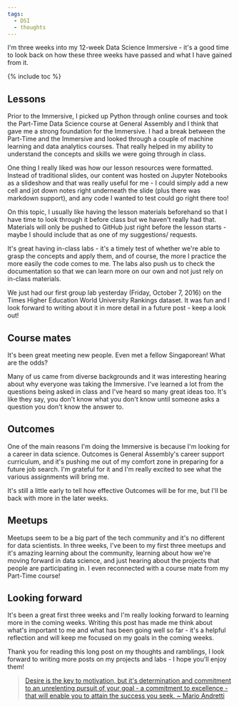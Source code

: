 ```yaml
---
tags:
  - DSI
  - thoughts
---
```

I'm three weeks into my 12-week Data Science Immersive - it's a good time to look back on how these three weeks have passed and what I have gained from it.

{% include toc %}

## Lessons
Prior to the Immersive, I picked up Python through online courses and took the Part-Time Data Science course at General Assembly and I think that gave me a strong foundation for the Immersive. I had a break between the Part-Time and the Immersive and looked through a couple of machine learning and data analytics courses. That really helped in my ability to understand the concepts and skills we were going through in class.

One thing I really liked was how our lesson resources were formatted. Instead of traditional slides, our content was hosted on Jupyter Notebooks as a slideshow and that was really useful for me - I could simply add a new cell and jot down notes right underneath the slide (plus there was markdown support), and any code I wanted to test could go right there too!

On this topic, I usually like having the lesson materials beforehand so that I have time to look through it before class but we haven't really had that. Materials will only be pushed to GitHub just right before the lesson starts - maybe I should include that as one of my suggestions/ requests.

It's great having in-class labs - it's a timely test of whether we're able to grasp the concepts and apply them, and of course, the more I practice the more easily the code comes to me. The labs also push us to check the documentation so that we can learn more on our own and not just rely on in-class materials.

We just had our first group lab yesterday (Friday, October 7, 2016) on the Times Higher Education World University Rankings dataset. It was fun and I look forward to writing about it in more detail in a future post - keep a look out!

## Course mates
It's been great meeting new people. Even met a fellow Singaporean! What are the odds?

Many of us came from diverse backgrounds and it was interesting hearing about why everyone was taking the Immersive. I've learned a lot from the questions being asked in class and I've heard so many great ideas too. It's like they say, you don't know what you don't know until someone asks a question you don't know the answer to.

## Outcomes
One of the main reasons I'm doing the Immersive is because I'm looking for a career in data science. Outcomes is General Assembly's career support curriculum, and it's pushing me out of my comfort zone in preparing for a future job search. I'm grateful for it and I'm really excited to see what the various assignments will bring me.

It's still a little early to tell how effective Outcomes will be for me, but I'll be back with more in the later weeks.

## Meetups
Meetups seem to be a big part of the tech community and it's no different for data scientists. In three weeks, I've been to my first three meetups and it's amazing learning about the community, learning about how we're moving forward in data science, and just hearing about the projects that people are participating in. I even reconnected with a course mate from my Part-Time course!

## Looking forward
It's been a great first three weeks and I'm really looking forward to learning more in the coming weeks. Writing this post has made me think about what's important to me and what has been going well so far - it's a helpful reflection and will keep me focused on my goals in the coming weeks.

Thank you for reading this long post on my thoughts and ramblings, I look forward to writing more posts on my projects and labs - I hope you'll enjoy them!

> [Desire is the key to motivation, but it's determination and commitment to an unrelenting pursuit of your goal - a commitment to excellence - that will enable you to attain the success you seek. ~ Mario Andretti](http://www.brainyquote.com/quotes/quotes/m/marioandre130613.html?src=t_success)
